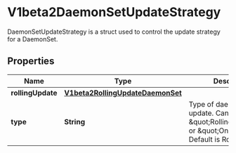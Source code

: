

# V1beta2DaemonSetUpdateStrategy

DaemonSetUpdateStrategy is a struct used to control the update strategy for a DaemonSet.
## Properties

Name | Type | Description | Notes
------------ | ------------- | ------------- | -------------
**rollingUpdate** | [**V1beta2RollingUpdateDaemonSet**](V1beta2RollingUpdateDaemonSet.md) |  |  [optional]
**type** | **String** | Type of daemon set update. Can be \&quot;RollingUpdate\&quot; or \&quot;OnDelete\&quot;. Default is RollingUpdate. |  [optional]



